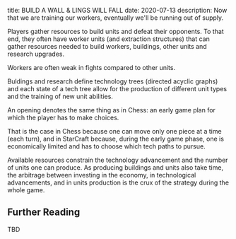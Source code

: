 title: BUILD A WALL & LINGS WILL FALL
date: 2020-07-13
description: Now that we are training our workers, eventually we'll be running out of supply.

Players gather resources to build units and defeat their opponents. To that end, they often have worker units
(and extraction structures) that can gather resources needed to build workers, buildings, other units and research upgrades.

Workers are often weak in fights compared to other units.

Buldings and research define technology trees (directed acyclic graphs) and each state of a tech tree allow for the production of different unit types 
and the training of new unit abilities.

An opening denotes the same thing as in Chess: an early game plan for which the player has to make choices.

That is the case in Chess because one can move only one piece at a time (each turn), and in StarCraft because,
during the early game phase, one is economically limited and has to choose which tech paths to pursue.

Available resources constrain the technology advancement and the number of units one can produce. As producing buildings
and units also take time, the arbitrage between investing in the economy, in technological advancements, and in units production
is the crux of the strategy during the whole game.

## Further Reading

TBD
